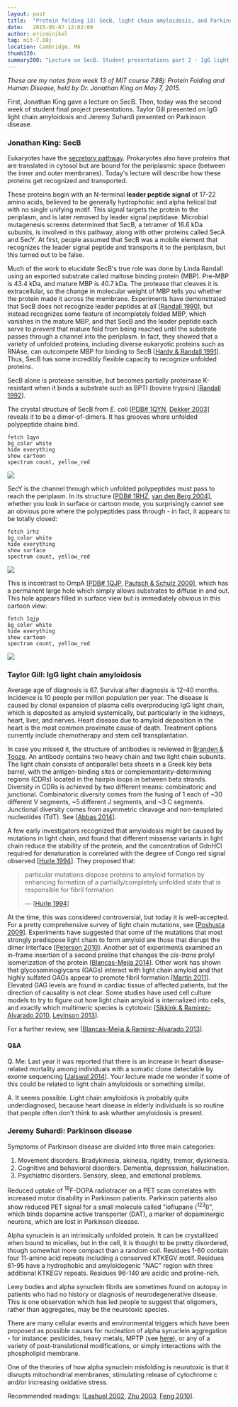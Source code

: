 ```yaml
---
layout: post
title:  "Protein folding 13: SecB, light chain amyloidosis, and Parkinson disease"
date:   2015-05-07 12:02:00
author: ericminikel
tag: mit-7.88j
location: Cambridge, MA
thumb120: 
summary200: "Lecture on SecB. Student presentations part 2 - IgG light chain amyloidosis, Parkinson disease."
---
```


*These are my notes from week 13 of MIT course 7.88j: Protein Folding and Human Disease, held by Dr. Jonathan King on May 7, 2015.*

First, Jonathan King gave a lecture on SecB. Then, today was the second week of student final project presentations. Taylor Gill presented on IgG light chain amyloidosis and Jeremy Suhardi presented on Parkinson disease.

### Jonathan King: SecB

Eukaryotes have the [secretory pathway](/2013/02/24/cell-biology-04-the-secretory-pathway/). Prokaryotes also have proteins that are translated in cytosol but are bound for the periplasmic space (between the inner and outer membranes). Today's lecture will describe how these proteins get recognized and transported.

These proteins begin with an N-terminal **leader peptide signal** of 17-22 amino acids, believed to be generally hydrophobic and alpha helical but with no single unifying motif. This signal targets the protein to the periplasm, and is later removed by leader signal peptidase. Microbial mutagenesis screens determined that SecB, a tetramer of 16.6 kDa subunits, is involved in this pathway, along with other proteins called SecA and SecY. At first, people assumed that SecB was a mobile element that recognizes the leader signal peptide and transports it to the periplasm, but this turned out to be false.

Much of the work to elucidate SecB's true role was done by Linda Randall using an exported substrate called maltose binding protein (MBP). Pre-MBP is 43.4 kDa, and mature MBP is 40.7 kDa. The protease that cleaves it is extracellular, so the change in molecular weight of MBP tells you whether the protein made it across the membrane. Experiments have demonstrated that SecB does not recognize leader peptides at all [[Randall 1990]], but instead recognizes some feature of incompletely folded MBP, which vanishes in the mature MBP, and that SecB and the leader peptide each serve to *prevent* that mature fold from being reached until the substrate passes through a channel into the periplasm. In fact, they showed that a variety of unfolded proteins, including diverse eukaryotic proteins such as RNAse, can outcompete MBP for binding to SecB [[Hardy & Randall 1991]]. Thus, SecB has some incredibly flexible capacity to recognize unfolded proteins.

SecB alone is protease sensitive, but becomes partially proteinase K-resistant when it binds a substrate such as BPTI (bovine trypsin) [[Randall 1992]]. 

The crystal structure of SecB from *E. coli* [[PDB# 1QYN](http://www.rcsb.org/pdb/explore/explore.do?structureId=1QYN), [Dekker 2003]] reveals it to be a dimer-of-dimers. It has grooves where unfolded polypeptide chains bind. 

```
fetch 1qyn
bg_color white
hide everything
show cartoon
spectrum count, yellow_red
```

![](/media/2015/05/secb_1qyn.png)

SecY is the channel through which unfolded polypeptides must pass to reach the periplasm. In its structure [[PDB# 1RHZ](http://www.rcsb.org/pdb/explore/explore.do?structureId=1rhz), [van den Berg 2004]], whether you look in surface or cartoon mode, you surprisingly cannot see an obvious pore where the polypeptides pass through - in fact, it appears to be totally closed:

```
fetch 1rhz
bg_color white
hide everything
show surface
spectrum count, yellow_red
```

![](/media/2015/05/secy_1rhz.png)

This is incontrast to OmpA [[PDB# 1QJP](http://www.rcsb.org/pdb/explore/explore.do?structureId=1qjp), [Pautsch & Schulz 2000]], which has a permanent large hole which simply allows substrates to diffuse in and out. This hole appears filled in surface view but is immediately obvious in this cartoon view:

```
fetch 1qjp
bg_color white
hide everything
show cartoon
spectrum count, yellow_red
```

![](/media/2015/05/ompa_1qjp.png)

### Taylor Gill: IgG light chain amyloidosis

Average age of diagnosis is 67. Survival after diagnosis is 12-40 months. Incidence is 10 people per million population per year. The disease is caused by clonal expansion of plasma cells overproducing IgG light chain, which is deposited as amyloid systemically, but particularly in the kidneys, heart, liver, and nerves. Heart disease due to amyloid deposition in the heart is the most common proximate cause of death. Treatment options currently include chemotherapy and stem cell transplantation.

In case you missed it, the structure of antibodies is reviewed in [Branden & Tooze](http://amzn.com/0815323050). An antibody contains two heavy chain and two light chain subunits. The light chain consists of antiparallel beta sheets in a Greek key beta barrel, with the antigen-binding sites or complementarity-determining regions (CDRs) located in the hairpin loops in between beta strands. Diversity in CDRs is achieved by two different means: combinatoric and junctional. Combinatoric diversity comes from the fusing of 1 each of ~30 different V segments, ~5 different J segments, and ~3 C segments. Junctional diversity comes from asymmetric cleavage and non-templated nucleotides (TdT). See [[Abbas 2014]].

A few early investigators recognized that amyloidosis might be caused by mutations in light chain, and found that different missense variants in light chain reduce the stability of the protein, and the concentration of GdnHCl required for denaturation is correlated with the degree of Congo red signal observed [[Hurle 1994]]. They proposed that:

> particular mutations dispose proteins to amyloid formation by enhancing formation of a partially/completely unfolded state that is responsible for fibril formation
> 
> &mdash; [[Hurle 1994]]

At the time, this was considered controversial, but today it is well-accepted. For a pretty comprehensive survey of light chain mutations, see [[Poshusta 2009]]. Experiments have suggested that some of the mutations that most strongly predispose light chain to form amyloid are those that disrupt the dimer interface [[Peterson 2010]]. Another set of experiments examined an in-frame insertion of a second proline that changes the *cis-trans* prolyl isomerization of the protein [[Blancas-Mejia 2014]]. Other work has shown that glycosaminoglycans (GAGs) interact with light chain amyloid and that highly sulfated GAGs appear to promote fibril formation [[Martin 2011]]. Elevated GAG levels are found in cardiac tissue of affected patients, but the direction of causality is not clear. Some studies have used cell culture models to try to figure out how light chain amyloid is internalized into cells, and exactly which multimeric species is cytotoxic [[Sikkink & Ramirez-Alvarado 2010], [Levinson 2013]]. 

For a further review, see [[Blancas-Mejia & Ramirez-Alvarado 2013]].

#### Q&A

Q. Me: Last year it was reported that there is an increase in heart disease-related mortality among individuals with a somatic clone detectable by exome sequencing [[Jaiswal 2014]]. Your lecture made me wonder if some of this could be related to light chain amyloidosis or something similar.

A. It seems possible. Light chain amyloidosis is probably quite underdiagnosed, because heart disease in elderly individuals is so routine that people often don't think to ask whether amyloidosis is present.

### Jeremy Suhardi: Parkinson disease

Symptoms of Parkinson disease are divided into three main categories:

1. Movement disorders. Bradykinesia, akinesia, rigidity, tremor, dyskinesia.
2. Cognitive and behavioral disorders. Dementia, depression, hallucination.
3. Psychiatric disorders. Sensory, sleep, and emotional problems.

Reduced uptake of <sup>18</sup>F-DOPA radiotracer on a PET scan correlates with increased motor disability in Parkinson patients. Parkinson patients also show reduced PET signal for a small molecule called "ioflupane (<sup>123</sup>I)", which binds dopamine active transporter (DAT), a marker of dopaminergic neurons, which are lost in Parkinson disease.

Alpha synuclein is an intrinsically unfolded protein. It can be crystallized when bound to micelles, but in the cell, it is thought to be pretty disordered, though somewhat more compact than a random coil. Residues 1-60 contain four 11-amino acid repeats including a conserved KTKEGV motif. Residues 61-95 have a hydrophobic and amyloidogenic "NAC" region with three additional KTKEGV repeats. Residues 96-140 are acidic and proline-rich.

Lewy bodies and alpha synuclein fibrils are sometimes found on autopsy in patients who had no history or diagnosis of neurodegenerative disease. This is one observation which has led people to suggest that oligomers, rather than aggregates, may be the neurotoxic species.

There are many cellular events and environmental triggers which have been proposed as possible causes for nucleation of alpha synuclein aggregation - for instance: pesticides, heavy metals, MPTP (see [here](/2014/12/01/neurodegeneration-seminar-5/)), or any of a variety of post-translational modifications, or simply interactions with the phospholipid membrane. 

One of the theories of how alpha synuclein misfolding is neurotoxic is that it disrupts mitochondrial membranes, stimulating release of cytochrome c and/or increasing oxidative stress.

Recommended readings: [[Lashuel 2002], [Zhu 2003], [Feng 2010]].



[Randall 1990]: http://www.ncbi.nlm.nih.gov/pubmed/2188362 "Randall LL, Topping TB, Hardy SJ. No specific recognition of leader peptide by SecB, a chaperone involved in protein export. Science. 1990 May 18;248(4957):860-3. PubMed PMID: 2188362."

[Hardy & Randall 1991]: http://www.ncbi.nlm.nih.gov/pubmed/1989077 "Hardy SJ, Randall LL. A kinetic partitioning model of selective binding of nonnative proteins by the bacterial chaperone SecB. Science. 1991 Jan 25;251(4992):439-43. PubMed PMID: 1989077."

[Randall 1992]: http://www.ncbi.nlm.nih.gov/pubmed/1631545 "Randall LL. Peptide binding by chaperone SecB: implications for recognition of nonnative structure. Science. 1992 Jul 10;257(5067):241-5. PubMed PMID: 1631545."

[Dekker 2003]: http://www.ncbi.nlm.nih.gov/pubmed/14643199 "Dekker C, de Kruijff B, Gros P. Crystal structure of SecB from Escherichia coli. J Struct Biol. 2003 Dec;144(3):313-9. PubMed PMID: 14643199."

[van den Berg 2004]: http://www.ncbi.nlm.nih.gov/pubmed/14661030 "Van den Berg B, Clemons WM Jr, Collinson I, Modis Y, Hartmann E, Harrison SC,  Rapoport TA. X-ray structure of a protein-conducting channel. Nature. 2004 Jan 1;427(6969):36-44. Epub 2003 Dec 3. PubMed PMID: 14661030."

[Pautsch & Schulz 2000]: http://www.ncbi.nlm.nih.gov/pubmed/10764596 "Pautsch A, Schulz GE. High-resolution structure of the OmpA membrane domain. J Mol Biol. 2000 Apr 28;298(2):273-82. PubMed PMID: 10764596."

[Abbas 2014]: https://books.google.com/books?id=RWYWBAAAQBAJ&lpg=PP1&ots=ftZ7c0yAN2&dq=abbas%20lichtman&lr&pg=PA5#v=onepage&q=abbas%20lichtman&f=false "Abbas, Lichtman, & Pallai. 2014. Cellular and Molecular Immunology. Eighth Edition."

[Hurle 1994]: http://www.ncbi.nlm.nih.gov/pubmed/8202506/ "Hurle MR, Helms LR, Li L, Chan W, Wetzel R. A role for destabilizing amino acid replacements in light-chain amyloidosis. Proc Natl Acad Sci U S A. 1994 Jun  7;91(12):5446-50. PubMed PMID: 8202506; PubMed Central PMCID: PMC44012."

[Poshusta 2009]: http://www.ncbi.nlm.nih.gov/pubmed/19365555 "Poshusta TL, Sikkink LA, Leung N, Clark RJ, Dispenzieri A, Ramirez-Alvarado M. Mutations in specific structural regions of immunoglobulin light chains are associated with free light chain levels in patients with AL amyloidosis. PLoS One. 2009;4(4):e5169. doi: 10.1371/journal.pone.0005169. Epub 2009 Apr 13. PubMed PMID: 19365555; PubMed Central PMCID: PMC2664898."

[Peterson 2010]: http://www.ncbi.nlm.nih.gov/pubmed/20462490 "Peterson FC, Baden EM, Owen BA, Volkman BF, Ramirez-Alvarado M. A single mutation promotes amyloidogenicity through a highly promiscuous dimer interface.  Structure. 2010 May 12;18(5):563-70. doi: 10.1016/j.str.2010.02.012. PubMed PMID: 20462490; PubMed Central PMCID: PMC2872106."

[Blancas-Mejia 2014]: http://www.ncbi.nlm.nih.gov/pubmed/24157440/ "Blancas-Mejía LM, Tischer A, Thompson JR, Tai J, Wang L, Auton M, Ramirez-Alvarado M. Kinetic control in protein folding for light chain amyloidosis and the differential effects of somatic mutations. J Mol Biol. 2014 Jan 23;426(2):347-61. doi: 10.1016/j.jmb.2013.10.016. Epub 2013 Oct 22. PubMed PMID: 24157440; PubMed Central PMCID: PMC3892967."

[Martin 2011]: http://www.ncbi.nlm.nih.gov/pubmed/21640469/ "Martin DJ, Ramirez-Alvarado M. Glycosaminoglycans promote fibril formation by  amyloidogenic immunoglobulin light chains through a transient interaction. Biophys Chem. 2011 Sep;158(1):81-9. doi: 10.1016/j.bpc.2011.05.011. Epub 2011 May 18. PubMed PMID: 21640469; PubMed Central PMCID: PMC3133826."

[Sikkink & Ramirez-Alvarado 2010]: http://www.ncbi.nlm.nih.gov/pubmed/21368874/ "Sikkink LA, Ramirez-Alvarado M. Cytotoxicity of amyloidogenic immunoglobulin light chains in cell culture. Cell Death Dis. 2010 Nov 11;1:e98. doi: 10.1038/cddis.2010.75. PubMed PMID: 21368874; PubMed Central PMCID: PMC3032327."

[Levinson 2013]: http://www.ncbi.nlm.nih.gov/pubmed/23417147 "Levinson RT, Olatoye OO, Randles EG, Howell KG, DiCostanzo AC, Ramirez-Alvarado M. Role of mutations in the cellular internalization of amyloidogenic light chains into cardiomyocytes. Sci Rep. 2013;3:1278. doi: 10.1038/srep01278. PubMed PMID: 23417147; PubMed Central PMCID: PMC3575045."

[Jaiswal 2014]: http://www.ncbi.nlm.nih.gov/pubmed/25426837 "Jaiswal S, Fontanillas P, Flannick J, Manning A, Grauman PV, Mar BG, Lindsley  RC, Mermel CH, Burtt N, Chavez A, Higgins JM, Moltchanov V, Kuo FC, Kluk MJ, Henderson B, Kinnunen L, Koistinen HA, Ladenvall C, Getz G, Correa A, Banahan BF, Gabriel S, Kathiresan S, Stringham HM, McCarthy MI, Boehnke M, Tuomilehto J, Haiman C, Groop L, Atzmon G, Wilson JG, Neuberg D, Altshuler D, Ebert BL. Age-related clonal hematopoiesis associated with adverse outcomes. N Engl J Med.  2014 Dec 25;371(26):2488-98. doi: 10.1056/NEJMoa1408617. Epub 2014 Nov 26. PubMed PMID: 25426837; PubMed Central PMCID: PMC4306669."

[Blancas-Mejia & Ramirez-Alvarado 2013]: http://www.ncbi.nlm.nih.gov/pubmed/23451869/ "Blancas-Mejía LM, Ramirez-Alvarado M. Systemic amyloidoses. Annu Rev Biochem.  2013;82:745-74. doi: 10.1146/annurev-biochem-072611-130030. Epub 2013 Feb 28. Review. PubMed PMID: 23451869; PubMed Central PMCID: PMC4044913."

[Lashuel 2002]: http://www.ncbi.nlm.nih.gov/pubmed/12367530 "Lashuel HA, Petre BM, Wall J, Simon M, Nowak RJ, Walz T, Lansbury PT Jr. Alpha-synuclein, especially the Parkinson's disease-associated mutants, forms pore-like annular and tubular protofibrils. J Mol Biol. 2002 Oct 4;322(5):1089-102. PubMed PMID: 12367530."

[Zhu 2003]: http://www.ncbi.nlm.nih.gov/pubmed/12885775 "Zhu M, Li J, Fink AL. The association of alpha-synuclein with membranes affects bilayer structure, stability, and fibril formation. J Biol Chem. 2003 Oct 10;278(41):40186-97. Epub 2003 Jul 28. PubMed PMID: 12885775."

[Feng 2010]: http://www.ncbi.nlm.nih.gov/pubmed/20550572 "Feng LR, Federoff HJ, Vicini S, Maguire-Zeiss KA. Alpha-synuclein mediates alterations in membrane conductance: a potential role for alpha-synuclein oligomers in cell vulnerability. Eur J Neurosci. 2010 Jul;32(1):10-7. doi: 10.1111/j.1460-9568.2010.07266.x. Epub 2010 Jun 14. PubMed PMID: 20550572; PubMed Central PMCID: PMC2900531."

